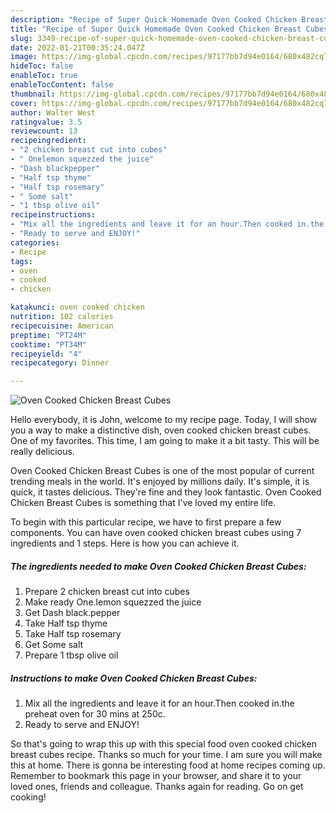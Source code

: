 ```yaml
---
description: "Recipe of Super Quick Homemade Oven Cooked Chicken Breast Cubes"
title: "Recipe of Super Quick Homemade Oven Cooked Chicken Breast Cubes"
slug: 3349-recipe-of-super-quick-homemade-oven-cooked-chicken-breast-cubes
date: 2022-01-21T00:35:24.047Z
image: https://img-global.cpcdn.com/recipes/97177bb7d94e0164/680x482cq70/oven-cooked-chicken-breast-cubes-recipe-main-photo.jpg
hideToc: false
enableToc: true
enableTocContent: false
thumbnail: https://img-global.cpcdn.com/recipes/97177bb7d94e0164/680x482cq70/oven-cooked-chicken-breast-cubes-recipe-main-photo.jpg
cover: https://img-global.cpcdn.com/recipes/97177bb7d94e0164/680x482cq70/oven-cooked-chicken-breast-cubes-recipe-main-photo.jpg
author: Walter West
ratingvalue: 3.5
reviewcount: 13
recipeingredient:
- "2 chicken breast cut into cubes"
- " Onelemon squezzed the juice"
- "Dash blackpepper"
- "Half tsp thyme"
- "Half tsp rosemary"
- " Some salt"
- "1 tbsp olive oil"
recipeinstructions:
- "Mix all the ingredients and leave it for an hour.Then cooked in.the preheat oven for 30 mins at 250c."
- "Ready to serve and ENJOY!"
categories:
- Recipe
tags:
- oven
- cooked
- chicken

katakunci: oven cooked chicken 
nutrition: 102 calories
recipecuisine: American
preptime: "PT24M"
cooktime: "PT34M"
recipeyield: "4"
recipecategory: Dinner

---
```



![Oven Cooked Chicken Breast Cubes](https://img-global.cpcdn.com/recipes/97177bb7d94e0164/680x482cq70/oven-cooked-chicken-breast-cubes-recipe-main-photo.jpg)

Hello everybody, it is John, welcome to my recipe page. Today, I will show you a way to make a distinctive dish, oven cooked chicken breast cubes. One of my favorites. This time, I am going to make it a bit tasty. This will be really delicious.



Oven Cooked Chicken Breast Cubes is one of the most popular of current trending meals in the world. It's enjoyed by millions daily. It's simple, it is quick, it tastes delicious. They're fine and they look fantastic. Oven Cooked Chicken Breast Cubes is something that I've loved my entire life.


To begin with this particular recipe, we have to first prepare a few components. You can have oven cooked chicken breast cubes using 7 ingredients and 1 steps. Here is how you can achieve it.

<!--inarticleads1-->

##### The ingredients needed to make Oven Cooked Chicken Breast Cubes:

1. Prepare 2 chicken breast cut into cubes
1. Make ready  One.lemon squezzed the juice
1. Get Dash black.pepper
1. Take Half tsp thyme
1. Take Half tsp rosemary
1. Get  Some salt
1. Prepare 1 tbsp olive oil




<!--inarticleads2-->

##### Instructions to make Oven Cooked Chicken Breast Cubes:

1. Mix all the ingredients and leave it for an hour.Then cooked in.the preheat oven for 30 mins at 250c.
1. Ready to serve and ENJOY!



So that's going to wrap this up with this special food oven cooked chicken breast cubes recipe. Thanks so much for your time. I am sure you will make this at home. There is gonna be interesting food at home recipes coming up. Remember to bookmark this page in your browser, and share it to your loved ones, friends and colleague. Thanks again for reading. Go on get cooking!
